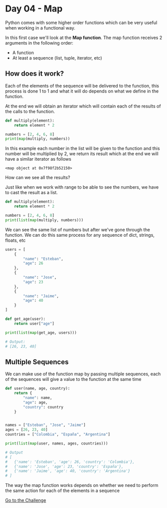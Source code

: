 # Day 04 - Map

Python comes with some higher order functions which can be very useful when working in a functional way.

In this first case we'll look at the **Map function**. The map function receives 2 arguments in the following order:

- A function
- At least a sequence (list, tuple, iterator, etc)

## How does it work?

Each of the elements of the sequence will be delivered to the function, this process is done 1 to 1 and what it will do depends on what we define in the function.

At the end we will obtain an iterator which will contain each of the results of the calls to the function.

```python
def multiply(element):
    return element * 2

numbers = [2, 4, 6, 8]
print(map(multiply, numbers))
```

In this example each number in the list will be given to the function and this number will be multiplied by 2, we return its result which at the end we will have a similar iterator as follows

```
<map object at 0x7f98f2b52150>
```

How can we see all the results?

Just like when we work with range to be able to see the numbers, we have to cast the result as a list.

```python
def multiply(element):
    return element * 2

numbers = [2, 4, 6, 8]
print(list(map(multiply, numbers)))
```

We can see the same list of numbers but after we've gone through the function. We can do this same process for any sequence of dict, strings, floats, etc

```python
users = [
    {
        "name": "Esteban",
        "age": 26
    },
    {
        "name": "Jose",
        "age": 23
    },
    {
        "name": "Jaime",
        "age": 40
    }
]

def get_age(user):
    return user["age"]

print(list(map(get_age, users)))

# Output:
# [26, 23, 40]
```

## Multiple Sequences

We can make use of the function map by passing multiple sequences, each of the sequences will give a value to the function at the same time

```python
def user(name, age, country):
    return {
        "name": name,
        "age": age,
        "country": country
    }


names = ["Esteban", "Jose", "Jaime"]
ages = [26, 23, 40]
countries = ["Colombia", "España", "Argentina"]

print(list(map(user, names, ages, countries)))

# Output
# [
#   {'name': 'Esteban', 'age': 26, 'country': 'Colombia'},
#   {'name': 'Jose', 'age': 23, 'country': 'España'},
#   {'name': 'Jaime', 'age': 40, 'country': 'Argentina'}
# ]
```

The way the map function works depends on whether we need to perform the same action for each of the elements in a sequence

[Go to the Challenge](https://github.com/estebansolo/Python30/blob/master/docs/Day%2004%20-%20Map/exercise.py)
